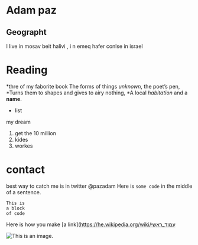 # Adam paz

## Geographt

I live in mosav beit halivi , i n emeq hafer conlse in israel
# Reading
*thre of my faborite book
The forms of things *unknown*, the poet’s pen,
*Turns them to shapes and gives to airy nothing,
*A local *habitation* and a **name**.
- list

my dream 

1. get the 10 million
2. kides
3. workes
# contact
best way to catch me is in twitter
@pazadam
Here is `some code` in the middle of a sentence.

```
This is
a block
of code
```

Here is how you make [a link](https://he.wikipedia.org/wiki/עמוד_ראשי

![This is an image.](https://github.com/yihui/xaringan/releases/download/v0.0.2/karl-moustache.jpg)

